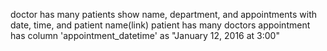 doctor
  has many patients
  show
    name, department, and appointments with date, time, and patient name(link)
patient
  has many doctors
appointment
  has column 'appointment_datetime' as "January 12, 2016 at 3:00"
